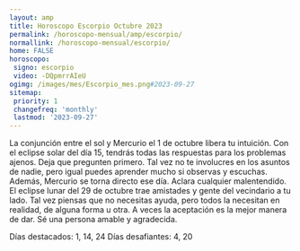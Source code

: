 ```yaml
---
layout: amp
title: Horoscopo Escorpio Octubre 2023 
permalink: /horoscopo-mensual/amp/escorpio/
normallink: /horoscopo-mensual/escorpio/
home: FALSE
horoscopo:
 signo: escorpio
 video: -DQpmrrAIeU
ogimg: /images/mes/Escorpio_mes.png#2023-09-27
sitemap:
 priority: 1
 changefreq: 'monthly'
 lastmod: '2023-09-27'
---
```



La conjunción entre el sol y Mercurio el 1 de octubre libera tu intuición. Con el eclipse solar del día 15, tendrás todas las respuestas para los problemas ajenos. Deja que pregunten primero. Tal vez no te involucres en los asuntos de nadie, pero igual puedes aprender mucho si observas y escuchas. Además, Mercurio se torna directo ese día. Aclara cualquier malentendido. El eclipse lunar del 29 de octubre trae amistades y gente del vecindario a tu lado. Tal vez piensas que no necesitas ayuda, pero todos la necesitan en realidad, de alguna forma u otra. A veces la aceptación es la mejor manera de dar. Sé una persona amable y agradecida. 

Días destacados: 1, 14, 24
Días desafiantes: 4, 20